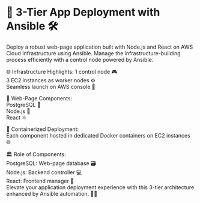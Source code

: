 <h1>🚀 3-Tier App Deployment with Ansible 🛠️</h1>

Deploy a robust web-page application built with Node.js and React on AWS Cloud Infrastructure using Ansible. Manage the infrastructure-building process efficiently with a control node powered by Ansible.

🌐 Infrastructure Highlights:
1 control node 🎮<br>
3 EC2 instances as worker nodes ⚙️ <br>
Seamless launch on AWS console 🚀


🔧 Web-Page Components:<br>
PostgreSQL 🐘<br>
Node.js 🚀 <br>
React ⚛️<br>

🐳 Containerized Deployment:<br>
Each component hosted in dedicated Docker containers on EC2 instances 🌐

🏛️ Role of Components:<br>
PostgreSQL: Web-page database 🗃️<br>
Node.js: Backend controller 💻<br>
React: Frontend manager 🌈<br>
Elevate your application deployment experience with this 3-tier architecture enhanced by Ansible automation. 🚀✨
